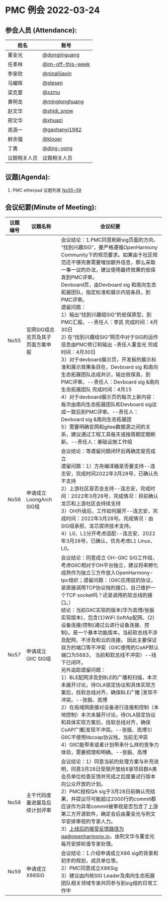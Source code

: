 # PMC 例会 2022-03-24

## 参会人员 (Attendance):

| 姓名     | 账号                                       |
| ------ | ---------------------------------------- |
| 董金光    | [@dongjinguang](https://gitee.com/dongjinguang) |
| 任革林    | [@im-off-this-week](https://gitee.com/im-off-this-week) |
| 李家欣    | [@ninalijiaxin](https://gitee.com/ninalijiaxin) |
| 马耀辉    | [@stesen](https://gitee.com/stesen)      |
| 梁克雷    | [@xzmu](https://gitee.com/xzmu)          |
| 黄明龙    | [@minglonghuang](https://gitee.com/minglonghuang) |
| 赵文华    | [@shidi_snow](https://gitee.com/shidi_snow) |
| 邢文华    | [@xhuazi](https://gitee.com/xhuazi)      |
| 高涵一    | [@gaohanyi1982](https://gitee.com/gaohanyi1982) |
| 鲜余强    | [@klooer](https://gitee.com/klooer)      |
| 丁勇     | [@ding-yong](https://gitee.com/ding-yong) |
| 议题相关人员 | 议题相关人员                                   |

## 议题(Agenda):

1. PMC etherpad 议题列表 [No55~59](https://gitee.com/link?target=https%3A%2F%2Fetherpad.openharmony.cn%2Fp%2Fpmc)

## 会议纪要(Minute of Meeting):

| 议题编号 | 议题名称               | 会议纪要                                     |
| ---- | ------------------ | ---------------------------------------- |
| No55 | 官网SIG组总览页及其子页面方案申报 | 会议结论：1.PMC同意刷新sig页面的方向，<br>“找到兴趣SIG”，要严格遵循OpenHarmony Community下的规范要求。如果由于社区规范还不够完善需要增加额外信息，那么采取一事一议的办法，建议使用最终效果的低保真到PMC评审。<br>Devboard页，由Devboard sig 和南向生态拓展团队，指定标准和展示内容条目，到PMC评审。<br>遗留问题：<br>1）输出“找到兴趣组SIG”的低保原型，到PMC汇报。--责任人：李凯 完成时间：4月30日<br>2) 在“找到兴趣组SIG”网页中对于SIG的运作信息由PMC修订和输出 -责任人董金光  完成时间：4月30日<br>3）对于devboard展示页，开发板的展示标准和展示效果条目在，Devboard sig 和南向生态拓展团队达成共识，输出低保真，到PMC评审。--责任人：Devboard sig &南向生态拓展团队 完成时间：4月15<br>4）对于devboard展示页的每次上新内容：每次由南向生态拓展团队和Devboard sig达成一致后到PMC评审。--责任人：Devboard sig &南向生态拓展团<br>5）需要明确官网和gitee数据源之间的关系，建议通过工程工具每天或按周期定期刷新。--责任人：基础设施工作组 |
| No56 | 申请成立LoongArch SIG组 | 会议结论：等遗留问题闭环后再确定是否成立<br>遗留问题：1）方舟编译器是否要支持--连志安，完成时间2022年3月28号，已确认先不支持<br>2）上游社区是否会支持--连志安，完成时间：2022年3月28号，完成情况：目前确认龙芯和上游社区会持续支持<br>3）OH升级后，工作如何展开--连志安，完成时间：2022年3月28号。完成情况：由SIG组承担、龙芯提供技术支持。<br>4）L0、L1分开考虑适配--连志安、2022年3月28号，已确认，优先考虑L1 Linux、L0。 |
| No57 | 申请成立GIIC SIG组      | 会议结论：同意成立 OH-GIIC SIG工作组，考虑GIIC相对于OH平台独立，建议将来孵化成熟作为独立三方件放入OpenHarmony-tpc组织；遗留问题：（GIIC应用层的协议，是直接调用TCP协议栈的接口，自己维护一个TCP socket吗？还是调用的软总线的接口。）<br>结论：当前GIIC实现的版本(华为高博/张振实现版本)，包含(1)WiFi SoftAp配网、(2)设备连接/控制(通过云进行设备连接、控制)。是一个基本功能版本。当前软总线不涉及配网，不涉及和云的连接。 因此主要保证双方的端口等不冲突（GIIC使用的CoAP默认端口为5683， 当前和软总线不冲突）--线下已闭环。<br>另外追踪遗留问题：<br>1）BLE配网涉及到BLE的广播和扫描，本次未展开讨论。待OLA锁定协议和具体实现方案后，找软总线对齐，确保BLE广播 \|发现不冲突。--张振、高博<br>2）在局域网直接对设备进行连接和控制（本地控制）本次未展开讨论。待OLA锁定协议和具体实现方案后，找软总线对齐，确保CoAP广播\|发现不冲突。--张振、高博3）GIIC不使用libcoap协议栈，当前无冲突<br>4）GIIC能带来或者计划带来什么样的竞争力体验，需要梳理和明确。--张振、高博 |
| No58 | 主干代码度量进展及后续计划评审    | 会议结论：1）同意当前的处理方案与补充说明，同意3月28日受限开放给8家项目群A类会员单位检查反馈并完成之后度量试行版本向公众开放的计划。<br>2）PMC授权QA sig于3月28日前确认完结果，并提议尽可能超过2000行的commit都应该作为异常commit被审视是否包含了上游第三方开源软件，确定会后由董金光与刑文华安排审视的专家人力。<br>3）上线后的接受反馈路径为qa@openharmony.io，由刑文华与董金光每月安排轮值专家处理。 |
| No59 | 申请成立X86SIG         | 会议结论：1.介绍申请成立X86 sig的背景和初步的规划，成员单位等。<br>2）PMC同意成立X86Sig<br>3）建议由内核SIG Leader及南向生态拓展团队相关领域专家共同参与到sig组的日常工作中 |
